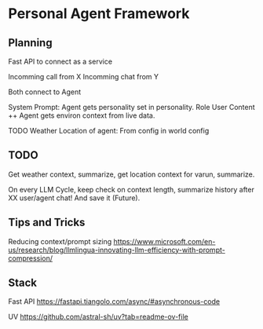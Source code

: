 # Personal Agent Framework

## Planning

Fast API to connect as a service

Incomming call from X
Incomming chat from Y

Both connect to Agent

System Prompt: Agent gets personality set in personality.
Role User Content ++ Agent gets environ context from live data.

TODO
Weather
Location of agent: From config in world config

## TODO

Get weather context, summarize, get location context for varun, summarize.

On every LLM Cycle, keep check on context length, summarize history after XX user/agent chat! And save it (Future).

## Tips and Tricks

Reducing context/prompt sizing
https://www.microsoft.com/en-us/research/blog/llmlingua-innovating-llm-efficiency-with-prompt-compression/

## Stack

Fast API
https://fastapi.tiangolo.com/async/#asynchronous-code

UV
https://github.com/astral-sh/uv?tab=readme-ov-file
